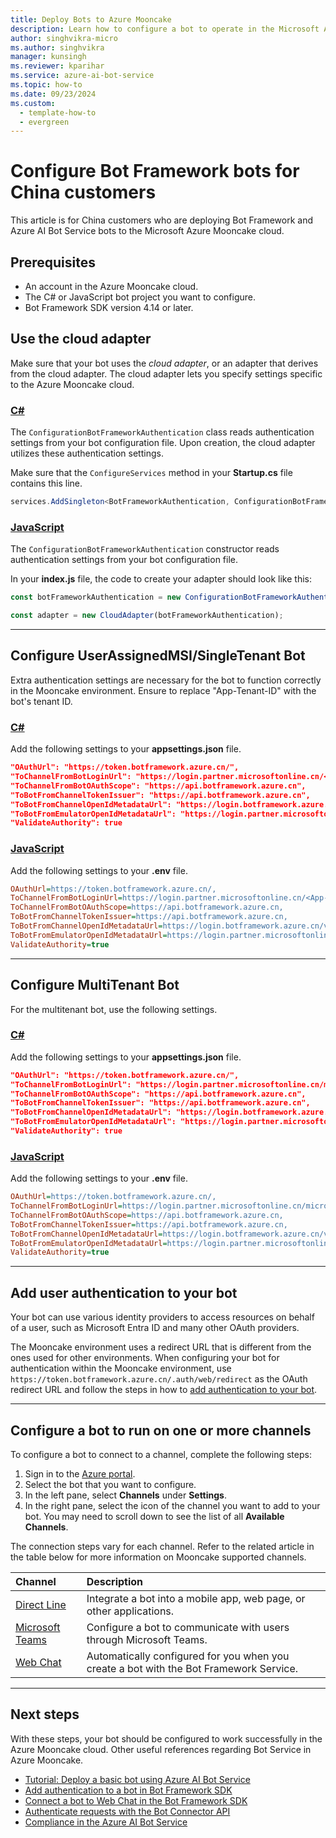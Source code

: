 ```yaml
---
title: Deploy Bots to Azure Mooncake
description: Learn how to configure a bot to operate in the Microsoft Azure Mooncake.
author: singhvikra-micro
ms.author: singhvikra
manager: kunsingh
ms.reviewer: kparihar
ms.service: azure-ai-bot-service
ms.topic: how-to
ms.date: 09/23/2024
ms.custom:
  - template-how-to
  - evergreen
---
```


# Configure Bot Framework bots for China customers

This article is for China customers who are deploying Bot Framework and Azure AI Bot Service bots to the Microsoft Azure Mooncake cloud.

## Prerequisites

- An account in the Azure Mooncake cloud.
- The C# or JavaScript bot project you want to configure.
- Bot Framework SDK version 4.14 or later.

## Use the cloud adapter

Make sure that your bot uses the _cloud adapter_, or an adapter that derives from the cloud adapter.
The cloud adapter lets you specify settings specific to the Azure Mooncake cloud.

### [C#](#tab/csharp)

The `ConfigurationBotFrameworkAuthentication` class reads authentication settings from your bot configuration file. Upon creation, the cloud adapter utilizes these authentication settings.

Make sure that the `ConfigureServices` method in your **Startup.cs** file contains this line.

```csharp
services.AddSingleton<BotFrameworkAuthentication, ConfigurationBotFrameworkAuthentication>();
```

### [JavaScript](#tab/javascript)

The `ConfigurationBotFrameworkAuthentication` constructor reads authentication settings from your bot configuration file.

In your **index.js** file, the code to create your adapter should look like this:

```javascript
const botFrameworkAuthentication = new ConfigurationBotFrameworkAuthentication(process.env);

const adapter = new CloudAdapter(botFrameworkAuthentication);
```

---

## Configure UserAssignedMSI/SingleTenant Bot

Extra authentication settings are necessary for the bot to function correctly in the Mooncake environment. Ensure to replace "App-Tenant-ID" with the bot's tenant ID.

### [C#](#tab/csharp)

Add the following settings to your **appsettings.json** file.

```json
"OAuthUrl": "https://token.botframework.azure.cn/", 
"ToChannelFromBotLoginUrl": "https://login.partner.microsoftonline.cn/<App-Tenant-ID>",
"ToChannelFromBotOAuthScope": "https://api.botframework.azure.cn",
"ToBotFromChannelTokenIssuer": "https://api.botframework.azure.cn",
"ToBotFromChannelOpenIdMetadataUrl": "https://login.botframework.azure.cn/v1/.well-known/openidconfiguration",
"ToBotFromEmulatorOpenIdMetadataUrl": "https://login.partner.microsoftonline.cn/a55a4d5b-9241-49b1-b4ff-befa8db00269/v2.0/.well-known/openid-configuration",
"ValidateAuthority": true
```

### [JavaScript](#tab/javascript)

Add the following settings to your **.env** file.

```ini
OAuthUrl=https://token.botframework.azure.cn/, 
ToChannelFromBotLoginUrl=https://login.partner.microsoftonline.cn/<App-Tenant-Id>,
ToChannelFromBotOAuthScope=https://api.botframework.azure.cn,
ToBotFromChannelTokenIssuer=https://api.botframework.azure.cn,
ToBotFromChannelOpenIdMetadataUrl=https://login.botframework.azure.cn/v1/.well-known/openidconfiguration,
ToBotFromEmulatorOpenIdMetadataUrl=https://login.partner.microsoftonline.cn/a55a4d5b-9241-49b1-b4ff-befa8db00269/v2.0/.well-known/openid-configuration,
ValidateAuthority=true
```

---

## Configure MultiTenant Bot

For the multitenant bot, use the following settings.

### [C#](#tab/csharp)

Add the following settings to your **appsettings.json** file.

```json
"OAuthUrl": "https://token.botframework.azure.cn/", 
"ToChannelFromBotLoginUrl": "https://login.partner.microsoftonline.cn/microsoftservices.partner.onmschina.cn",
"ToChannelFromBotOAuthScope": "https://api.botframework.azure.cn",
"ToBotFromChannelTokenIssuer": "https://api.botframework.azure.cn",
"ToBotFromChannelOpenIdMetadataUrl": "https://login.botframework.azure.cn/v1/.well-known/openidconfiguration",
"ToBotFromEmulatorOpenIdMetadataUrl": "https://login.partner.microsoftonline.cn/a55a4d5b-9241-49b1-b4ff-befa8db00269/v2.0/.well-known/openid-configuration",
"ValidateAuthority": true
```

### [JavaScript](#tab/javascript)

Add the following settings to your **.env** file.

```ini
OAuthUrl=https://token.botframework.azure.cn/, 
ToChannelFromBotLoginUrl=https://login.partner.microsoftonline.cn/microsoftservices.partner.onmschina.cn,
ToChannelFromBotOAuthScope=https://api.botframework.azure.cn,
ToBotFromChannelTokenIssuer=https://api.botframework.azure.cn,
ToBotFromChannelOpenIdMetadataUrl=https://login.botframework.azure.cn/v1/.well-known/openidconfiguration,
ToBotFromEmulatorOpenIdMetadataUrl=https://login.partner.microsoftonline.cn/a55a4d5b-9241-49b1-b4ff-befa8db00269/v2.0/.well-known/openid-configuration,
ValidateAuthority=true
```

--- 

## Add user authentication to your bot

Your bot can use various identity providers to access resources on behalf of a user, such as Microsoft Entra ID and many other OAuth providers.

The Mooncake environment uses a redirect URL that is different from the ones used for other environments.
When configuring your bot for authentication within the Mooncake environment, use `https://token.botframework.azure.cn/.auth/web/redirect` as the OAuth redirect URL and follow the steps in how to [add authentication to your bot](v4sdk/bot-builder-authentication.md).

---

## Configure a bot to run on one or more channels

To configure a bot to connect to a channel, complete the following steps:

1. Sign in to the [Azure portal](https://portal.azure.cn).
2. Select the bot that you want to configure.
3. In the left pane, select **Channels** under **Settings**.
4. In the right pane, select the icon of the channel you want to add to your bot. You may need to scroll down to see the list of all **Available Channels**.


The connection steps vary for each channel. Refer to the related article in the table below for more information on Mooncake supported channels.

| Channel | Description |
|:-|:-|
| [Direct Line](bot-service-channel-directline.md) | Integrate a bot into a mobile app, web page, or other applications. |
| [Microsoft Teams](channel-connect-teams.md) | Configure a bot to communicate with users through Microsoft Teams. |
| [Web Chat](bot-service-channel-connect-webchat.md) | Automatically configured for you when you create a bot with the Bot Framework Service. |

---

## Next steps

With these steps, your bot should be configured to work successfully in the Azure Mooncake cloud. Other useful references regarding Bot Service in Azure Mooncake.

- [Tutorial: Deploy a basic bot using Azure AI Bot Service](tutorial-publish-a-bot.md)
- [Add authentication to a bot in Bot Framework SDK](v4sdk/bot-builder-authentication.md)
- [Connect a bot to Web Chat in the Bot Framework SDK](bot-service-channel-connect-webchat.md)
- [Authenticate requests with the Bot Connector API](rest-api/bot-framework-rest-connector-authentication.md)
- [Compliance in the Azure AI Bot Service](bot-service-compliance.md)
